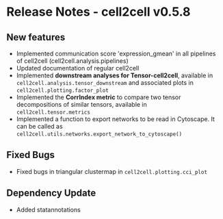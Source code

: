 # Release Notes - cell2cell v0.5.8

## New features
- Implemented communication score 'expression_gmean' in all pipelines of cell2cell (cell2cell.analysis.pipelines)
- Updated documentation of regular cell2cell
- Implemented **downstream analyses for Tensor-cell2cell**, available in ```cell2cell.analysis.tensor_downstream``` and
 associated plots in ```cell2cell.plotting.factor_plot```
- Implemented the **CorrIndex metric** to compare two tensor decompositions of similar tensors, available in
```cell2cell.tensor.metrics```
- Implemented a function to export networks to be read in Cytoscape. It can be called as
```cell2cell.utils.networks.export_network_to_cytoscape()```

## Fixed Bugs
- Fixed bugs in triangular clustermap in ```cell2cell.plotting.cci_plot``` 

## Dependency Update
- Added statannotations